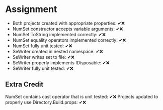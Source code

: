 # Assignment
- Both projects created with appropriate properties: ✔❌
- NumSet constructor accepts variable arguments: ✔❌
- NumSet ToString implemented correctly: ✔❌
- NumSet equality operators implemented correctly: ✔❌
- NumSet fully unit tested: ✔❌
- SeWriter created in nested namespace: ✔❌ 
- SeWriter writes set to file: ✔❌ 
- SeWriter properly implements IDisposable: ✔❌ 
- SeWriter fully unit tested: ✔❌ 

## Extra Credit
NumSet contains cast operator that is unit tested: ✔❌
Projects updated to properly use Directory.Build.props: ✔❌